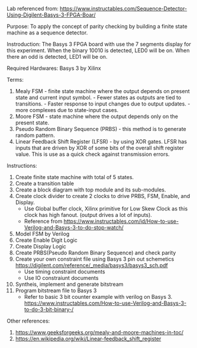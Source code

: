 Lab referenced from: https://www.instructables.com/Sequence-Detector-Using-Digilent-Basys-3-FPGA-Boar/

Purpose: To apply the concept of parity checking by building a finite state machine as a sequence detector.

Instroduction: The Basys 3 FPGA board with use the 7 segments display for this experiment. When the binary 10010 is detected, LED0 will be on. When there an odd is detected, LED1 will be on.

Required Hardwares: Basys 3 by Xilinx

Terms:
  1. Mealy FSM - finite state machine where the output depends on present state and current input symbol.
               - Fewer states as outputs are tied to transitions.
               - Faster response to input changes due to output updates.
               - more complexes due to state-input cases.
  2. Moore FSM - state machine where the output depends only on the present state.
  3. Pseudo Random Binary Sequence (PRBS) - this method is to generate random pattern.
  4. Linear Feedback Shift Register (LFSR) -  by using XOR gates. LFSR has inputs that are driven by XOR of some bits of the overall shift register value. This is use as a quick check against transmission errors.

Instructions:
  1. Create finite state machine with total of 5 states.
  2. Create a transition table
  3. Create a block diagram with top module and its sub-modules.
  4. Create clock divider to create 2 clocks to drive PRBS, FSM, Enable, and Display.
       - Use Global buffer clock, Xilinx primitive for Low Skew Clock as this clock has high fanout. (output drives a lot of inputs).
       - Reference from https://www.instructables.com/id/How-to-use-Verilog-and-Basys-3-to-do-stop-watch/
  6. Model FSM by Verilog
  7. Create Enable Digit Logic
  8. Create Display Logic
  9. Create PRBS(Pseudo Random Binary Sequence) and check parity
  10. Create your own constraint file using Basys 3 pin out schemetics https://digilent.com/reference/_media/basys3/basys3_sch.pdf
        - Use timing constraint documents
        - Use IO constraiunt documents
  11. Syntheis, implement and generate bitstream
  12. Program bitstream file to Basys 3
        - Refer to basic 3 bit counter example with verilog on Basys 3. https://www.instructables.com/How-to-use-Verilog-and-Basys-3-to-do-3-bit-binary-/



Other references:
  1. https://www.geeksforgeeks.org/mealy-and-moore-machines-in-toc/
  2. https://en.wikipedia.org/wiki/Linear-feedback_shift_register
